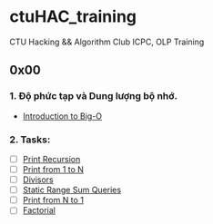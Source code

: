 # ctuHAC_training
CTU Hacking &amp;&amp; Algorithm Club ICPC, OLP Training

## 0x00
### 1. Độ phức tạp và Dung lượng bộ nhớ.
- [Introduction to Big-O](https://www.youtube.com/watch?v=zUUkiEllHG0)
### 2. Tasks:
- [ ] [Print Recursion](https://codeforces.com/group/MWSDmqGsZm/contest/223339/problem/A)
- [ ] [Print from 1 to N](https://codeforces.com/group/MWSDmqGsZm/contest/223339/problem/B)
- [ ] [Divisors](https://vjudge.net/problem/Gym-405759K)
- [ ] [Static Range Sum Queries](https://cses.fi/problemset/task/1646)
- [ ] [Print from N to 1](https://codeforces.com/group/MWSDmqGsZm/contest/223339/problem/C)
- [ ] [Factorial](https://codeforces.com/group/MWSDmqGsZm/contest/223339/problem/J)
